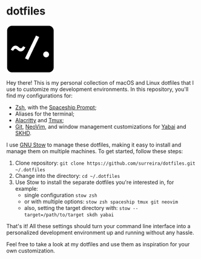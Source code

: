 # dotfiles

![Logo](assets/logo.png)

Hey there! This is my personal collection of macOS and Linux dotfiles that I use to customize my development environments. In this repository, you'll find my configurations for:

- [Zsh](https://www.zsh.org/), with the [Spaceship Prompt](https://spaceship-prompt.sh/);
- Aliases for the terminal;
- [Alacritty](https://github.com/alacritty/alacritty) and [Tmux](https://github.com/tmux/tmux/);
- [Git](https://git-scm.com/), [NeoVim](https://github.com/neovim/neovim), and window management customizations for [Yabai](https://github.com/koekeishiya/yabai) and [SKHD](https://github.com/koekeishiya/skhd).

I use [GNU Stow](https://www.gnu.org/software/stow/) to manage these dotfiles, making it easy to install and manage them on multiple machines. To get started, follow these steps:

1. Clone repository: `git clone https://github.com/surreira/dotfiles.git ~/.dotfiles`
1. Change into the directory: `cd ~/.dotfiles`
1. Use Stow to install the separate dotfiles you're interested in, for example:
   - single configuration `stow zsh`
   - or with multiple options: `stow zsh spaceship tmux git neovim`
   - also, setting the target directory with: `stow --target=/path/to/target skdh yabai` 

That's it! All these settings should turn your command line interface into a personalized development environment up and running without any hassle.

Feel free to take a look at my dotfiles and use them as inspiration for your own customization.

